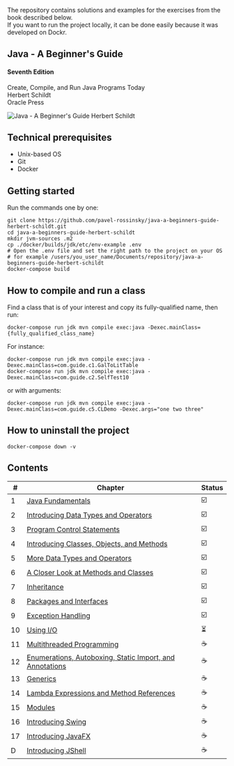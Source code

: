 The repository contains solutions and examples for the exercises from the book described below.\
If you want to run the project locally, it can be done easily because it was developed on Dockr.

## Java - A Beginner's Guide
#### Seventh Edition

Create, Compile, and Run Java Programs Today\
Herbert Schildt\
Oracle Press

![Java - A Beginner's Guide Herbert Schildt](./java-beginners-guide.jpg)
## Technical prerequisites
- Unix-based OS
- Git
- Docker

## Getting started
Run the commands one by one:
```
git clone https://github.com/pavel-rossinsky/java-a-beginners-guide-herbert-schildt.git
cd java-a-beginners-guide-herbert-schildt
mkdir jvm-sources .m2
cp ./docker/builds/jdk/etc/env-example .env
# Open the .env file and set the right path to the project on your OS
# for example /users/you_user_name/Documents/repository/java-a-beginners-guide-herbert-schildt
docker-compose build
```

## How to compile and run a class
Find a class that is of your interest and copy its fully-qualified name, then run:
```
docker-compose run jdk mvn compile exec:java -Dexec.mainClass={fully_qualified_class_name}
```
For instance:
```
docker-compose run jdk mvn compile exec:java -Dexec.mainClass=com.guide.c1.GalToLitTable
docker-compose run jdk mvn compile exec:java -Dexec.mainClass=com.guide.c2.SelfTest10
```
or with arguments:
```
docker-compose run jdk mvn compile exec:java -Dexec.mainClass=com.guide.c5.CLDemo -Dexec.args="one two three"
```
## How to uninstall the project
```
docker-compose down -v
```

## Contents

| # | Chapter | Status |
| --- | --- | --- | 
| 1 | [Java Fundamentals](./src/main/java/com/guide/c1) | :ballot_box_with_check: |
| 2 | [Introducing Data Types and Operators](./src/main/java/com/guide/c2) | :ballot_box_with_check: |
| 3 | [Program Control Statements](./src/main/java/com/guide/c3) | :ballot_box_with_check: |
| 4 | [Introducing Classes, Objects, and Methods](./src/main/java/com/guide/c4) | :ballot_box_with_check: |
| 5 | [More Data Types and Operators](./src/main/java/com/guide/c5) | :ballot_box_with_check: |
| 6 | [A Closer Look at Methods and Classes](./src/main/java/com/guide/c6) | :ballot_box_with_check: |
| 7 | [Inheritance](./src/main/java/com/guide/c7) | :ballot_box_with_check: |
| 8 | [Packages and Interfaces](./src/main/java/com/guide/c8) | :ballot_box_with_check: |
| 9 | [Exception Handling](./src/main/java/com/guide/c9) | :ballot_box_with_check: |
| 10 | [Using I/O](./src/main/java/com/guide/c10) | :hourglass_flowing_sand: |
| 11 | [Multithreaded Programming](./src/main/java/com/guide/c11) | :coffee: |
| 12 | [Enumerations, Autoboxing, Static Import, and Annotations](./src/main/java/com/guide/c12) | :coffee: |
| 13 | [Generics](./src/main/java/com/guide/c13) | :coffee: |
| 14 | [Lambda Expressions and Method References](./src/main/java/com/guide/c14) | :coffee: |
| 15 | [Modules](./src/main/java/com/guide/c15) | :coffee: |
| 16 | [Introducing Swing](./src/main/java/com/guide/c16) | :coffee: |
| 17 | [Introducing JavaFX](./src/main/java/com/guide/c17) | :coffee: |
| D | [Introducing JShell](./src/main/java/com/guide/D) | :coffee: |

